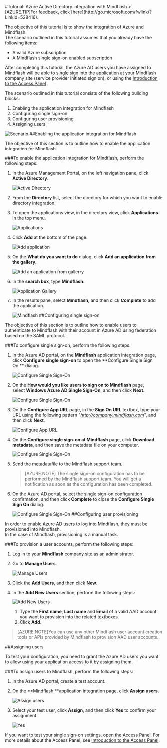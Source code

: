 <properties pageTitle="Tutorial: Azure Active Directory integration with Mindflash | Windows Azure" description="Learn how to use Mindflash with Azure Active Directory to enable single sign-on, automated provisioning, and more!." services="active-directory" authors="MarkusVi"  documentationCenter="na" manager="stevenpo"/>
<tags ms.service="active-directory" ms.devlang="na" ms.topic="article" ms.tgt_pltfrm="na" ms.workload="identity" ms.date="08/01/2015" ms.author="markvi" />
#Tutorial: Azure Active Directory integration with Mindflash
>[AZURE.TIP]For feedback, click [here](http://go.microsoft.com/fwlink/?LinkId=528416).
  
The objective of this tutorial is to show the integration of Azure and Mindflash.  
The scenario outlined in this tutorial assumes that you already have the following items:

-   A valid Azure subscription
-   A Mindflash single sign-on enabled subscription
  
After completing this tutorial, the Azure AD users you have assigned to Mindflash will be able to single sign into the application at your Mindflash company site (service provider initiated sign on), or using the [Introduction to the Access Panel](https://msdn.microsoft.com/zh-cn/library/dn308586)
  
The scenario outlined in this tutorial consists of the following building blocks:

1.  Enabling the application integration for Mindflash
2.  Configuring single sign-on
3.  Configuring user provisioning
4.  Assigning users

![Scenario](./media/active-directory-saas-mindflash-tutorial/IC787132.png "Scenario")
##Enabling the application integration for Mindflash
  
The objective of this section is to outline how to enable the application integration for Mindflash.

###To enable the application integration for Mindflash, perform the following steps:

1.  In the Azure Management Portal, on the left navigation pane, click **Active Directory**.

    ![Active Directory](./media/active-directory-saas-mindflash-tutorial/IC700993.png "Active Directory")

2.  From the **Directory** list, select the directory for which you want to enable directory integration.

3.  To open the applications view, in the directory view, click **Applications** in the top menu.

    ![Applications](./media/active-directory-saas-mindflash-tutorial/IC700994.png "Applications")

4.  Click **Add** at the bottom of the page.

    ![Add application](./media/active-directory-saas-mindflash-tutorial/IC749321.png "Add application")

5.  On the **What do you want to do** dialog, click **Add an application from the gallery**.

    ![Add an application from gallerry](./media/active-directory-saas-mindflash-tutorial/IC749322.png "Add an application from gallerry")

6.  In the **search box**, type **Mindflash**.

    ![Application Gallery](./media/active-directory-saas-mindflash-tutorial/IC787133.png "Application Gallery")

7.  In the results pane, select **Mindflash**, and then click **Complete** to add the application.

    ![Mindflash](./media/active-directory-saas-mindflash-tutorial/IC787134.png "Mindflash")
##Configuring single sign-on
  
The objective of this section is to outline how to enable users to authenticate to Mindflash with their account in Azure AD using federation based on the SAML protocol.

###To configure single sign-on, perform the following steps:

1.  In the Azure AD portal, on the **Mindflash** application integration page, click **Configure single sign-on** to open the **Configure Single Sign On ** dialog.

    ![Configure Single Sign-On](./media/active-directory-saas-mindflash-tutorial/IC787135.png "Configure Single Sign-On")

2.  On the **How would you like users to sign on to Mindflash** page, select **Windows Azure AD Single Sign-On**, and then click **Next**.

    ![Configure Single Sign-On](./media/active-directory-saas-mindflash-tutorial/IC787136.png "Configure Single Sign-On")

3.  On the **Configure App URL** page, in the **Sign On URL** textbox, type your URL using the following pattern "*http://company.mindflash.com*", and then click **Next**.

    ![Configure App URL](./media/active-directory-saas-mindflash-tutorial/IC787137.png "Configure App URL")

4.  On the **Configure single sign-on at Mindflash** page, click **Download metadata**, and then save the metadata file on your computer.

    ![Configure Single Sign-On](./media/active-directory-saas-mindflash-tutorial/IC787138.png "Configure Single Sign-On")

5.  Send the metadatafile to the Mindflash support team.

    >[AZURE.NOTE] The single sign-on configuration has to be performed by the Mindflash support team. You will get a notification as soon as the configuration has been completed.

6.  On the Azure AD portal, select the single sign-on configuration confirmation, and then click **Complete** to close the **Configure Single Sign On** dialog.

    ![Configure Single Sign-On](./media/active-directory-saas-mindflash-tutorial/IC787139.png "Configure Single Sign-On")
##Configuring user provisioning
  
In order to enable Azure AD users to log into Mindflash, they must be provisioned into Mindflash.  
In the case of Mindflash, provisioning is a manual task.

###To provision a user accounts, perform the following steps:

1.  Log in to your **Mindflash** company site as an administrator.

2.  Go to **Manage Users**.

    ![Manage Users](./media/active-directory-saas-mindflash-tutorial/IC787140.png "Manage Users")

3.  Click the **Add Users**, and then click **New**.

4.  In the **Add New Users** section, perform the following steps:

    ![Add New Users](./media/active-directory-saas-mindflash-tutorial/IC787141.png "Add New Users")

    1.  Type the **First name**, **Last name** and **Email** of a valid AAD account you want to provision into the related textboxes.
    2.  Click **Add**.

>[AZURE.NOTE]You can use any other Mindflash user account creation tools or APIs provided by Mindflash to provision AAD user accounts.

##Assigning users
  
To test your configuration, you need to grant the Azure AD users you want to allow using your application access to it by assigning them.

###To assign users to Mindflash, perform the following steps:

1.  In the Azure AD portal, create a test account.

2.  On the **Mindflash **application integration page, click **Assign users**.

    ![Assign users](./media/active-directory-saas-mindflash-tutorial/IC787142.png "Assign users")

3.  Select your test user, click **Assign**, and then click **Yes** to confirm your assignment.

    ![Yes](./media/active-directory-saas-mindflash-tutorial/IC767830.png "Yes")
  
If you want to test your single sign-on settings, open the Access Panel. For more details about the Access Panel, see [Introduction to the Access Panel](https://msdn.microsoft.com/zh-cn/library/dn308586).